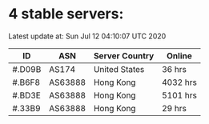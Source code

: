 # 4 stable servers:

Latest update at: Sun Jul 12 04:10:07 UTC 2020

| ID | ASN | Server Country | Online |
| -- | --- | -------------- | ------ |
| #.D09B | AS174 | United States | 36 hrs |
| #.B6F8 | AS63888 | Hong Kong | 4032 hrs |
| #.BD3E | AS63888 | Hong Kong | 5101 hrs |
| #.33B9 | AS63888 | Hong Kong | 29 hrs |

